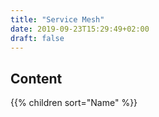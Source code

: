 ```yaml
---
title: "Service Mesh"
date: 2019-09-23T15:29:49+02:00
draft: false
---
```


## Content

{{% children sort="Name" %}}

